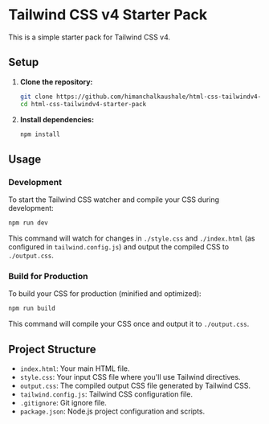 # Tailwind CSS v4 Starter Pack

This is a simple starter pack for Tailwind CSS v4.

## Setup

1.  **Clone the repository:**
    ```bash
    git clone https://github.com/himanchalkaushale/html-css-tailwindv4-starter-pack
    cd html-css-tailwindv4-starter-pack
    ```

2.  **Install dependencies:**
    ```bash
    npm install
    ```

## Usage

### Development

To start the Tailwind CSS watcher and compile your CSS during development:

```bash
npm run dev
```

This command will watch for changes in `./style.css` and `./index.html` (as configured in `tailwind.config.js`) and output the compiled CSS to `./output.css`.

### Build for Production

To build your CSS for production (minified and optimized):

```bash
npm run build
```

This command will compile your CSS once and output it to `./output.css`.

## Project Structure

-   `index.html`: Your main HTML file.
-   `style.css`: Your input CSS file where you'll use Tailwind directives.
-   `output.css`: The compiled output CSS file generated by Tailwind CSS.
-   `tailwind.config.js`: Tailwind CSS configuration file.
-   `.gitignore`: Git ignore file.
-   `package.json`: Node.js project configuration and scripts.
